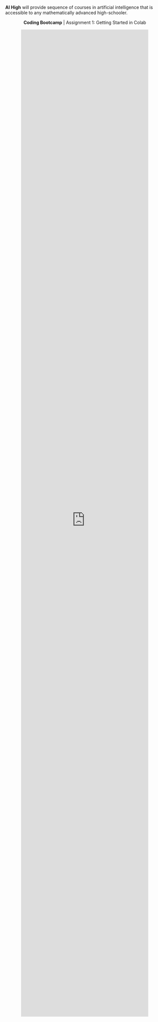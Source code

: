 <div style="width:100%; max-width:1000px; margin:auto"> 
  <p><b>AI High</b> will provide sequence of courses in artificial intelligence that is accessible to any mathematically advanced high-schooler.</p>
  <center>
    <p><b>Coding Bootcamp</b> | Assignment 1: Getting Started in Colab</p>
    <iframe src="https://nbviewer.jupyter.org/github/aihigh/aihigh.github.io/blob/master/notebooks/codingBootcamp_gettingStartedInColab.ipynb" style="display: block; width: 80%; height: 80%;" frameborder="0" marginheight="0" marginwidth="0" align="center">Loading...</iframe>
  </center>
</div>
